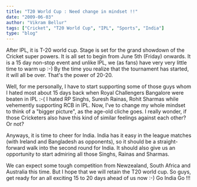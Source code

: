 ```yaml
---
title: "T20 World Cup : Need change in mindset !!"
date: "2009-06-03"
author: "Vikram Bellur"
tags: ["Cricket", "T20 World Cup", "IPL", "Sports", "India"]
type: "blog"
---
```


After IPL, it is T-20 world cup. Stage is set for the grand showdown of the Cricket super powers. It is all set to begin from June 5th (Friday) onwards. It is a 15 day non-stop event and unlike IPL, we (as fans) have very very little time to warm up :-) By the time you realize that the tournament has started, it will all be over. That's the power of 20-20.

Well, for me personally, I have to start supporting some of those guys whom I hated most about 15 days back when Royal Challengers Bangalore were beaten in IPL :-( I hated RP Singhs, Suresh Rainas, Rohit Sharmas while vehemently supporting RCB in IPL. Now, I've to change my whole mindset to think of a "bigger picture", as the age-old cliche goes. I really wonder, if those Cricketers also have this kind of similar feelings against each other? Or not?

Anyways, it is time to cheer for India. India has it easy in the league matches (with Ireland and Bangladesh as opponents), so it should be a straight-forward walk into the second round for India. It should also give us an opportunity to start admiring all those Singhs, Rainas and Sharmas.

We can expect some tough competition from Newzealand, South Africa and Australia this time. But I hope that we will retain the T20 world cup. So guys, get ready for an all exciting 15 to 20 days ahead of us now :-) Go India Go !!!
